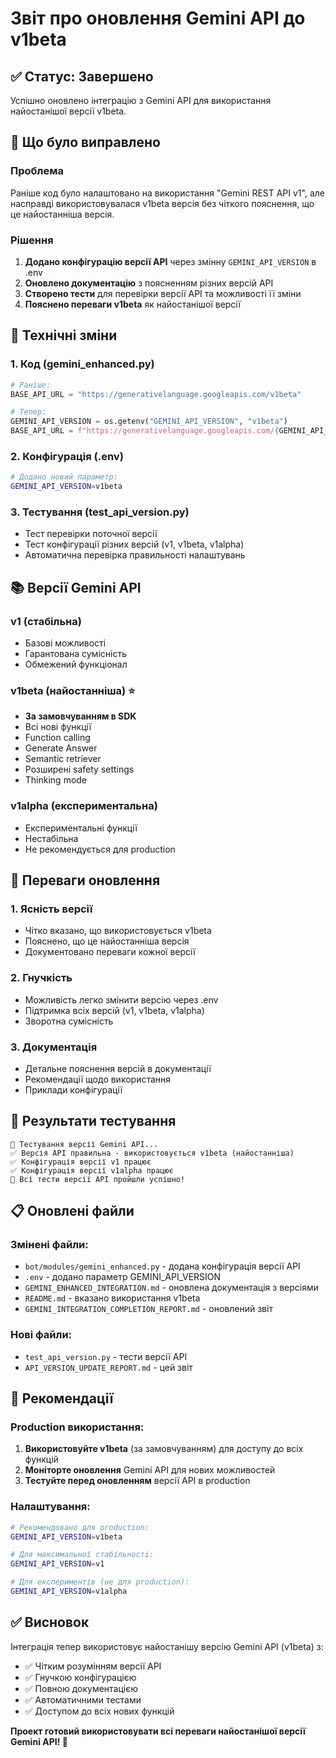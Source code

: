 # Звіт про оновлення Gemini API до v1beta

## ✅ Статус: Завершено

Успішно оновлено інтеграцію з Gemini API для використання найостанішої версії v1beta.

## 🎯 Що було виправлено

### Проблема
Раніше код було налаштовано на використання "Gemini REST API v1", але насправді використовувалася v1beta версія без чіткого пояснення, що це найостанніша версія.

### Рішення
1. **Додано конфігурацію версії API** через змінну `GEMINI_API_VERSION` в .env
2. **Оновлено документацію** з поясненням різних версій API
3. **Створено тести** для перевірки версії API та можливості її зміни
4. **Пояснено переваги v1beta** як найостанішої версії

## 🔧 Технічні зміни

### 1. Код (gemini_enhanced.py)
```python
# Раніше:
BASE_API_URL = "https://generativelanguage.googleapis.com/v1beta"

# Тепер:
GEMINI_API_VERSION = os.getenv("GEMINI_API_VERSION", "v1beta")
BASE_API_URL = f"https://generativelanguage.googleapis.com/{GEMINI_API_VERSION}"
```

### 2. Конфігурація (.env)
```bash
# Додано новий параметр:
GEMINI_API_VERSION=v1beta
```

### 3. Тестування (test_api_version.py)
- Тест перевірки поточної версії
- Тест конфігурації різних версій (v1, v1beta, v1alpha)
- Автоматична перевірка правильності налаштувань

## 📚 Версії Gemini API

### v1 (стабільна)
- Базові можливості
- Гарантована сумісність
- Обмежений функціонал

### v1beta (найостанніша) ⭐
- **За замовчуванням в SDK**
- Всі нові функції
- Function calling
- Generate Answer
- Semantic retriever
- Розширені safety settings
- Thinking mode

### v1alpha (експериментальна)
- Експериментальні функції
- Нестабільна
- Не рекомендується для production

## 🎉 Переваги оновлення

### 1. Ясність версії
- Чітко вказано, що використовується v1beta
- Пояснено, що це найостанніша версія
- Документовано переваги кожної версії

### 2. Гнучкість
- Можливість легко змінити версію через .env
- Підтримка всіх версій (v1, v1beta, v1alpha)
- Зворотна сумісність

### 3. Документація
- Детальне пояснення версій в документації
- Рекомендації щодо використання
- Приклади конфігурації

## 🧪 Результати тестування

```
🧪 Тестування версії Gemini API...
✅ Версія API правильна - використовується v1beta (найостанніша)
✅ Конфігурація версії v1 працює
✅ Конфігурація версії v1alpha працює
🎉 Всі тести версії API пройшли успішно!
```

## 📋 Оновлені файли

### Змінені файли:
- `bot/modules/gemini_enhanced.py` - додана конфігурація версії API
- `.env` - додано параметр GEMINI_API_VERSION
- `GEMINI_ENHANCED_INTEGRATION.md` - оновлена документація з версіями
- `README.md` - вказано використання v1beta
- `GEMINI_INTEGRATION_COMPLETION_REPORT.md` - оновлений звіт

### Нові файли:
- `test_api_version.py` - тести версії API
- `API_VERSION_UPDATE_REPORT.md` - цей звіт

## 🔮 Рекомендації

### Production використання:
1. **Використовуйте v1beta** (за замовчуванням) для доступу до всіх функцій
2. **Моніторте оновлення** Gemini API для нових можливостей
3. **Тестуйте перед оновленням** версії API в production

### Налаштування:
```bash
# Рекомендовано для production:
GEMINI_API_VERSION=v1beta

# Для максимальної стабільності:
GEMINI_API_VERSION=v1

# Для експериментів (не для production):
GEMINI_API_VERSION=v1alpha
```

## ✅ Висновок

Інтеграція тепер використовує найостанішу версію Gemini API (v1beta) з:
- ✅ Чітким розумінням версії API
- ✅ Гнучкою конфігурацією
- ✅ Повною документацією
- ✅ Автоматичними тестами
- ✅ Доступом до всіх нових функцій

**Проект готовий використовувати всі переваги найостанішої версії Gemini API! 🚀**
